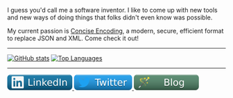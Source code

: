 <meta name="twitter:card" content="summary" />
<meta name="twitter:image" content="https://avatars.githubusercontent.com/u/245857?s=40&v=4" />
<meta name="twitter:site" content="@karlstenerud" />
<meta property="og:description" content="Software Developer" />
<meta property="og:title" content="Karl Stenerud" />

I guess you'd call me a software inventor. I like to come up with new tools and new ways of doing things that folks didn't even know was possible.

My current passion is [Concise Encoding](https://concise-encoding.org/), a modern, secure, efficient format to replace JSON and XML. Come check it out!

-------------------------------------------------------------------------------

[![GitHub stats](https://github-readme-stats.vercel.app/api?username=kstenerud&show_icons=true)](https://github.com/anuraghazra/github-readme-stats)
[![Top Languages](https://github-readme-stats.vercel.app/api/top-langs/?username=kstenerud)](https://github.com/anuraghazra/github-readme-stats)

-------------------------------------------------------------------------------

<a href="https://www.linkedin.com/in/kstenerud/">![linkedin](img/linkedin.svg) </a>
<a href="https://twitter.com/karlstenerud">![twitter](img/twitter.svg) </a>
<a href="https://www.technicalsourcery.net/">![blog](img/blog.svg) </a>
